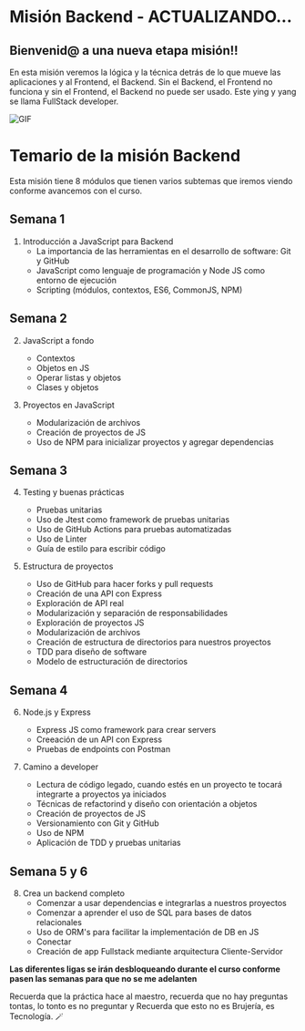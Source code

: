 # Misión Backend - ACTUALIZANDO...

## Bienvenid@ a una nueva etapa misión!!


En esta misión veremos la lógica y la técnica detrás de lo que mueve las aplicaciones y al Frontend, el Backend. Sin el Backend, el Frontend no funciona y sin el Frontend, el Backend no puede ser usado. Este ying y yang se llama FullStack developer. 

![GIF](https://c.tenor.com/gI1CoSP-3R8AAAAM/front.gif)

# Temario de la misión Backend

Esta misión tiene 8 módulos que tienen varios subtemas que iremos viendo conforme avancemos con el curso.

## Semana 1

1. Introducción a JavaScript para Backend
    - La importancia de las herramientas en el desarrollo de software: Git y GitHub
    - JavaScript como lenguaje de programación y Node JS como entorno de ejecución
    - Scripting (módulos, contextos, ES6, CommonJS, NPM)
    
## Semana 2

2. JavaScript a fondo
    - Contextos
    - Objetos en JS
    - Operar listas y objetos
    - Clases y objetos
    
3. Proyectos en JavaScript
    - Modularización de archivos
    - Creación de proyectos de JS
    - Uso de NPM para inicializar proyectos y agregar dependencias
    
## Semana 3
    
4. Testing y buenas prácticas
    - Pruebas unitarias
    - Uso de Jtest como framework de pruebas unitarias
    - Uso de GitHub Actions para pruebas automatizadas
    - Uso de Linter
    - Guía de estilo para escribir código
    
5. Estructura de proyectos
    - Uso de GitHub para hacer forks y pull requests
    - Creación de una API con Express
    - Exploración de API real
    - Modularización y separación de responsabilidades
    - Exploración de proyectos JS
    - Modularización de archivos
    - Creación de estructura de directorios para nuestros proyectos
    - TDD para diseño de software
    - Modelo de estructuración de directorios
    
## Semana 4
    
6. Node.js y Express
    - Express JS como framework para crear servers
    - Creeación de un API con Express
    - Pruebas de endpoints con Postman
    
7. Camino a developer
    - Lectura de código legado, cuando estés en un proyecto te tocará integrarte a proyectos ya iniciados
    - Técnicas de refactorind y diseño con orientación a objetos
    - Creación de proyectos de JS
    - Versionamiento con Git y GitHub
    - Uso de NPM
    - Aplicación de TDD y pruebas unitarias
 
## Semana 5 y 6
    
8. Crea un backend completo
    - Comenzar a usar dependencias e integrarlas a nuestros proyectos
    - Comenzar a aprender el uso de SQL para bases de datos relacionales
    - Uso de ORM's para facilitar la implementación de DB en JS
    - Conectar
    - Creación de app Fullstack mediante arquitectura Cliente-Servidor
    
**Las diferentes ligas se irán desbloqueando durante el curso conforme pasen las semanas para que no se me adelanten**

Recuerda que la práctica hace al maestro, recuerda que no hay preguntas tontas, lo tonto es no preguntar y Recuerda que esto no es Brujería, es Tecnología. 🪄

